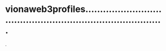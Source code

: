 # vionaweb3profiles................................................................................
.
